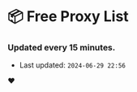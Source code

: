 # :package: Free Proxy List
### Updated every 15 minutes.

- Last updated: `2024-06-29 22:56`

:heart:
